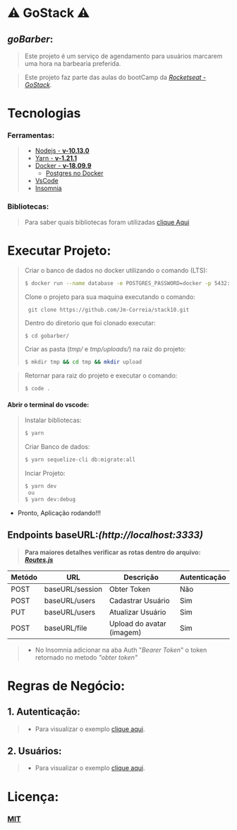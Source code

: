 # :warning: GoStack :warning:

## *goBarber*:

> Este projeto é um serviço de agendamento para usuários marcarem uma hora na barbearia preferida.


> Este projeto faz parte das aulas do bootCamp da *[Rocketseat - GoStack](https://rocketseat.com.br/gostack)*.


# Tecnologias

### Ferramentas:
> - [Nodejs - **v-10.13.0**](https://nodejs.org/en/)
> - [Yarn - **v-1.21.1**](https://yarnpkg.com/)
> - [Docker - **v-18.09.9**](https://www.docker.com/get-started)
>   - [Postgres no Docker](https://hub.docker.com/_/postgres)
> - [VsCode](https://code.visualstudio.com/)
> - [Insomnia](https://insomnia.rest/)

### Bibliotecas:

> Para saber quais bibliotecas foram utilizadas [clique Aqui](Readme/Bibliotecas.md)

# Executar Projeto:

> Criar o banco de dados no docker utilizando o comando (LTS):
> ```sh
> $ docker run --name database -e POSTGRES_PASSWORD=docker -p 5432:5432 -d postgres
> ```
> Clone o projeto para sua maquina executando o comando:
> ```Git
>  git clone https://github.com/Jm-Correia/stack10.git
> ```
> Dentro do diretorio que foi clonado executar:
> ```sh
> $ cd gobarber/
>```
> Criar as pasta (*tmp/* e *tmp/uploads/*) na raiz do projeto:
> ```sh
> $ mkdir tmp && cd tmp && mkdir upload
> ```

> Retornar para raiz do projeto e executar o comando:
> ```sh
> $ code .
> ```

#### Abrir o terminal do vscode:

> Instalar bibliotecas:
> ```sh
> $ yarn
> ```
> Criar Banco de dados:
> ```sh
> $ yarn sequelize-cli db:migrate:all
> ```
> Inciar Projeto:
> ```sh
> $ yarn dev
>  ou
> $ yarn dev:debug
> ```
- Pronto, Aplicação rodando!!!

## Endpoints baseURL:*(http://localhost:3333)*

> __Para maiores detalhes verificar as rotas dentro do arquivo: [*Routes.js*](src/router.js)__

|Metódo| URL| Descrição | Autenticação |
|---- |---- | ---------|------ |
|POST |baseURL/session| Obter Token | Não |
|POST |baseURL/users| Cadastrar Usuário| Sim |
|PUT |baseURL/users | Atualizar Usuário| Sim |
|POST |baseURL/file| Upload do avatar (imagem)| Sim |


>  - No Insomnia adicionar na aba Auth "*Bearer Token*" o token retornado no metodo *"obter token"*

# Regras de Negócio:

## 1. Autenticação:

> - Para visualizar o exemplo [clique aqui](Readme/regrasNegocio/Autenticacao.md).

## 2. Usuários:

> - Para visualizar o exemplo [clique aqui](Readme/regrasNegocio/Usuarios.md).

# Licença:

### [MIT](https://opensource.org/licenses/MIT)
